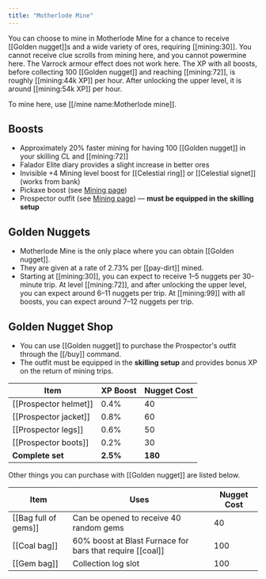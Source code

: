 ```yaml
---
title: "Motherlode Mine"
---
```


You can choose to mine in Motherlode Mine for a chance to receive [[Golden nugget]]s and a wide variety of ores, requiring [[mining:30]]. You cannot receive clue scrolls from mining here, and you cannot powermine here. The Varrock armour effect does not work here. The XP with all boosts, before collecting 100 [[Golden nugget]] and reaching [[mining:72]], is roughly [[mining:44k XP]] per hour. After unlocking the upper level, it is around [[mining:54k XP]] per hour.

To mine here, use [[/mine name\:Motherlode mine]].

## Boosts

- Approximately 20% faster mining for having 100 [[Golden nugget]] in your skilling CL and [[mining:72]]
- Falador Elite diary provides a slight increase in better ores
- Invisible +4 Mining level boost for [[Celestial ring]] or [[Celestial signet]] (works from bank)
- Pickaxe boost (see [Mining page](/osb/skills/mining/#pickaxes))
- Prospector outfit (see [Mining page](/osb/skills/mining//#prospectors-outfit)) — **must be equipped in the skilling setup**

## Golden Nuggets

- Motherlode Mine is the only place where you can obtain [[Golden nugget]].
- They are given at a rate of 2.73% per [[pay-dirt]] mined.
- Starting at [[mining:30]], you can expect to receive 1–5 nuggets per 30-minute trip. At level [[mining:72]], and after unlocking the upper level, you can expect around 6–11 nuggets per trip. At [[mining:99]] with all boosts, you can expect around 7–12 nuggets per trip.

## Golden Nugget Shop

- You can use [[Golden nugget]] to purchase the Prospector's outfit through the [[/buy]] command.
- The outfit must be equipped in the **skilling setup** and provides bonus XP on the return of mining trips.

| **Item**              | **XP Boost** | **Nugget Cost** |
| --------------------- | ------------ | --------------- |
| [[Prospector helmet]] | 0.4%         | 40              |
| [[Prospector jacket]] | 0.8%         | 60              |
| [[Prospector legs]]   | 0.6%         | 50              |
| [[Prospector boots]]  | 0.2%         | 30              |
| **Complete set**      | **2.5%**     | **180**         |

Other things you can purchase with [[Golden nugget]] are listed below.

| **Item**             | **Uses**                                                  | **Nugget Cost** |
| -------------------- | --------------------------------------------------------- | --------------- |
| [[Bag full of gems]] | Can be opened to receive 40 random gems                   | 40              |
| [[Coal bag]]         | 60% boost at Blast Furnace for bars that require [[coal]] | 100             |
| [[Gem bag]]          | Collection log slot                                       | 100             |

